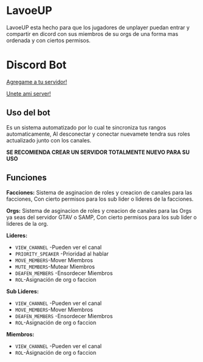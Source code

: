 # LavoeUP

LavoeUP esta hecho para que los jugadores de unplayer puedan entrar y compartir en dicord
con sus miembros de su orgs de una forma mas ordenada y con ciertos permisos.

# Discord Bot
[Agregame a tu servidor!](https://discord.com/api/oauth2/authorize?client_id=745396338312609812&permissions=8&scope=bot)

[Unete ami server!](https://discord.gg/7v3KXjk)

## Uso del bot
Es un sistema automatizado por lo cual te sincroniza tus rangos automaticamente, 
Al desconectar y conectar nuevamete tendra sus roles actualizado junto con los canales.

**SE RECOMIENDA CREAR UN SERVIDOR TOTALMENTE NUEVO PARA SU USO**

## Funciones

**Facciones:**
Sistema de asginacion de roles y creacion de canales para las facciones,
Con cierto permisos para los sub lider o lideres de la facciones.


**Orgs:**
Sistema de asginacion de roles y creacion de canales para las Orgs ya seas del servidor GTAV o SAMP,
Con cierto permisos para los sub lider o lideres de la org.

**Lideres:**
* `VIEW_CHANNEL` -Pueden ver el canal
* `PRIORITY_SPEAKER` -Prioridad al hablar
* `MOVE_MEMBERS`-Mover Miembros
* `MUTE_MEMBERS`-Mutear Miembros
* `DEAFEN_MEMBERS` -Ensordecer Miembros
* `ROL`-Asignación de org o faccion

**Sub Lideres:**
* `VIEW_CHANNEL` -Pueden ver el canal
* `MOVE_MEMBERS`-Mover Miembros
* `DEAFEN_MEMBERS` -Ensordecer Miembros
* `ROL`-Asignación de org o faccion

**Miembros:**
* `VIEW_CHANNEL` -Pueden ver el canal
* `ROL`-Asignación de org o faccion



